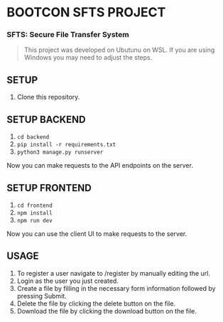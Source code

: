 # BOOTCON SFTS PROJECT
### SFTS: Secure File Transfer System

> This project was developed on Ubutunu on WSL. If you are using Windows you may need to adjust the steps.

## SETUP
1. Clone this repository.

## SETUP BACKEND
1. `cd backend`
2. `pip install -r requirements.txt`
3. `python3 manage.py runserver`

Now you can make requests to the API endpoints on the server.

## SETUP FRONTEND
1. `cd frontend`
2. `npm install`
3. `npm run dev`

Now you can use the client UI to make requests to the server.

## USAGE
1. To register a user navigate to /register by manually editing the url.
2. Login as the user you just created.
3. Create a file by filling in the necessary form information followed by pressing Submit.
4. Delete the file by clicking the delete button on the file.
5. Download the file by clicking the download button on the file.
